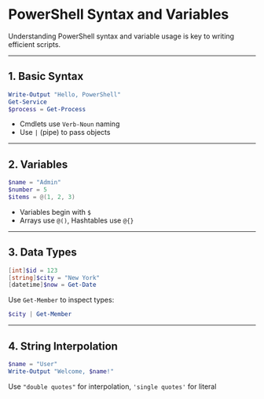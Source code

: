 
# PowerShell Syntax and Variables

Understanding PowerShell syntax and variable usage is key to writing efficient scripts.

---

## 1. Basic Syntax

```powershell
Write-Output "Hello, PowerShell"
Get-Service
$process = Get-Process
```

- Cmdlets use `Verb-Noun` naming
- Use `|` (pipe) to pass objects

---

## 2. Variables

```powershell
$name = "Admin"
$number = 5
$items = @(1, 2, 3)
```

- Variables begin with `$`
- Arrays use `@()`, Hashtables use `@{}`

---

## 3. Data Types

```powershell
[int]$id = 123
[string]$city = "New York"
[datetime]$now = Get-Date
```

Use `Get-Member` to inspect types:
```powershell
$city | Get-Member
```

---

## 4. String Interpolation

```powershell
$name = "User"
Write-Output "Welcome, $name!"
```

Use `"double quotes"` for interpolation, `'single quotes'` for literal
